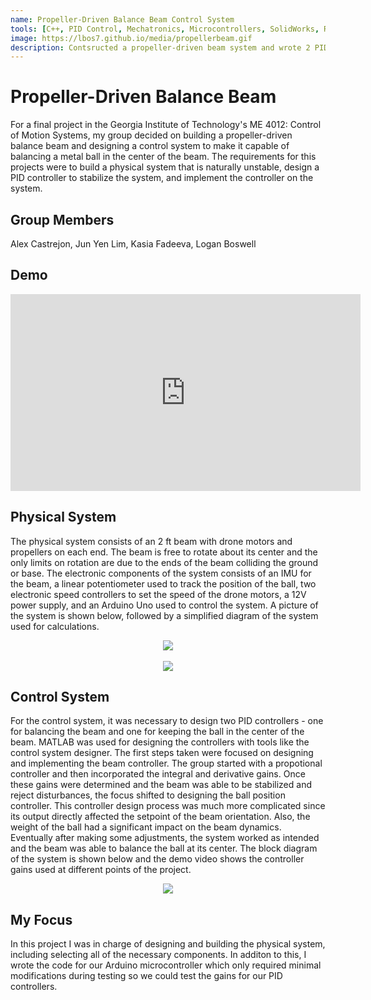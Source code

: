 ```yaml
---
name: Propeller-Driven Balance Beam Control System
tools: [C++, PID Control, Mechatronics, Microcontrollers, SolidWorks, Rapid Prototyping]
image: https://lbos7.github.io/media/propellerbeam.gif
description: Contsructed a propeller-driven beam system and wrote 2 PID controllers to balance a ball in the center of the beam
---
```


# Propeller-Driven Balance Beam
For a final project in the Georgia Institute of Technology's ME 4012: Control of Motion Systems, my group decided on building a propeller-driven balance beam and designing a control system to make it capable of balancing a metal ball in the center of the beam. The requirements for this projects were to build a physical system that is naturally unstable, design a PID controller to stabilize the system, and implement the controller on the system.
<br>

## Group Members
Alex Castrejon, Jun Yen Lim, Kasia Fadeeva, Logan Boswell

## Demo
<center><iframe width="560" height="315" src="https://www.youtube.com/embed/OrUmdi8MH_U?si=J97v_IkzCE4vNLnD" title="YouTube video player" frameborder="0" allow="accelerometer; autoplay; clipboard-write; encrypted-media; gyroscope; picture-in-picture; web-share" referrerpolicy="strict-origin-when-cross-origin" allowfullscreen></iframe></center>


## Physical System
The physical system consists of an 2 ft beam with drone motors and propellers on each end. The beam is free to rotate about its center and the only limits on rotation are due to the ends of the beam colliding the ground or base. The electronic components of the system consists of an IMU for the beam, a linear potentiometer used to track the position of the ball, two electronic speed controllers to set the speed of the drone motors, a 12V power supply, and an Arduino Uno used to control the system. A picture of the system is shown below, followed by a simplified diagram of the system used for calculations.
<br>
<center><img src="{{ site.url }}{{ site.baseurl }}/media/propellerbeam.jpg"/></center>
<br>
<center><img src="{{ site.url }}{{ site.baseurl }}/media/propellerbeam_diagram.jpg"/></center>

## Control System
For the control system, it was necessary to design two PID controllers - one for balancing the beam and one for keeping the ball in the center of the beam. MATLAB was used for designing the controllers with tools like the control system designer. The first steps taken were focused on designing and implementing the beam controller. The group started with a propotional controller and then incorporated the integral and derivative gains. Once these gains were determined and the beam was able to be stabilized and reject disturbances, the focus shifted to designing the ball position controller. This controller design process was much more complicated since its output directly affected the setpoint of the beam orientation. Also, the weight of the ball had a significant impact on the beam dynamics. Eventually after making some adjustments, the system worked as intended and the beam was able to balance the ball at its center. The block diagram of the system is shown below and the demo video shows the controller gains used at different points of the project.
<br>
<center><img src="{{ site.url }}{{ site.baseurl }}/media/propellerbeam_block_diagram.jpg"/></center>

## My Focus
In this project I was in charge of designing and building the physical system, including selecting all of the necessary components. In additon to this, I wrote the code for our Arduino microcontroller which only required minimal modifications during testing so we could test the gains for our PID controllers.